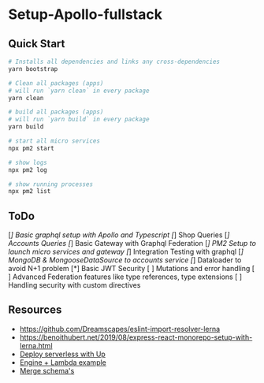# Setup-Apollo-fullstack

## Quick Start

```bash
# Installs all dependencies and links any cross-dependencies
yarn bootstrap

# Clean all packages (apps)
# will run `yarn clean` in every package
yarn clean

# build all packages (apps)
# will run `yarn build` in every package
yarn build

# start all micro services
npx pm2 start

# show logs
npx pm2 log

# show running processes
npx pm2 list
```

## ToDo

[*] Basic graphql setup with Apollo and Typescript
[*] Shop Queries
[*] Accounts Queries
[*] Basic Gateway with Graphql Federation
[*] PM2 Setup to launch micro services and gateway
[*] Integration Testing with graphql
[*] MongoDB & MongooseDataSource to accounts service
[*] Dataloader to avoid N+1 problem
[*] Basic JWT Security
[ ] Mutations and error handling
[ ] Advanced Federation features like type references, type extensions
[ ] Handling security with custom directives

## Resources

- https://github.com/Dreamscapes/eslint-import-resolver-lerna
- https://benoithubert.net/2019/08/express-react-monorepo-setup-with-lerna.html
- [Deploy serverless with Up](https://github.com/apex/up)
- [Engine + Lambda example](https://github.com/jbaxleyiii/basic-up-engine-example)
- [Merge schema's](https://github.com/Urigo/merge-graphql-schemas)
